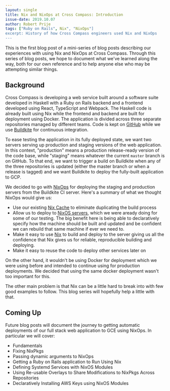```yaml
---
layout: single
title: Nix and NixOps at Cross Compass: Introduction
issue-date: 2019.10.07
author: Robert Prije
tags: ["Ruby on Rails", Nix", "NixOps"]
excerpt: History of how Cross Compass engineers used Nix and NixOps
---
```


This is the first blog post of a mini-series of blog posts describing our
experiences with using Nix and NixOps at Cross Compass. Through this series
of blog posts, we hope to document what we've learned along the way, both for
our own reference and to help anyone else who may be attempting similar things.

## Background

Cross Compass is developing a web service built around a software suite
developed in Haskell with a Ruby on Rails backend and a frontend developed using
React, TypeScript and Webpack. The Haskell code is already built using Nix while the frontend and
backend are built for deployment using Docker. The application is divided across
three separate repositories managed by different teams. Code is kept on
[GitHub](https://github.com) while we use [Buildkite](https://buildkite.com) for
continuous integration.

To ease testing the application in its fully deployed state, we want two
servers serving up production and staging versions of the web application.
In this context, "production" means a production release-ready version of the
code base, while "staging" means whatever the current `master` branch is
on GitHub. To that end, we want to trigger a build on Buildkite when any of the
three repositories is updated (either the master branch or when a release
is tagged) and we want Buildkite to deploy the fully-built application to GCP.

We decided to go with [NixOps](https://nixos.org/nixops/) for deploying the
staging and production servers from the Buildkite CI server. Here's
a summary of what we thought NixOps would give us:

* Use our existing [Nix Cache](https://nixos.org/nix/manual/#ssec-s3-substituter)
  to eliminate duplicating the build process
* Allow us to deploy to [NixOS servers](https://nixos.org/nixos/), which we were
  aready doing for some of our testing. The big benefit here is being able to
  declaratively specify how the machine should be built and updated and be
  confident we can rebuild that same machine if ever we need to.
* Make it easy to use [Nix](https://nixos.org/nix/) to build and deploy to the
  server giving us all the confidence that Nix gives us for reliable,
  reproducible building and deploying.
* Make it easy to reuse the code to deploy other services later on

On the other hand, it wouldn't be using Docker for deployment which we were
using before and intended to continue using for production deployments. We
decided that using the same docker deployment wasn't too important for this.

The other main problem is that Nix can be a little hard to break into with
few good examples to follow. This blog series will hopefully help a little
with that.

## Coming Up

Future blog posts will document the journey to getting automatic deployments of
our full stack web application to GCE using NixOps. In particular we will cover:

* Fundamentals
* Fixing NixPkgs
* Passing dynamic arguments to NixOps
* Getting a Ruby on Rails application to Run Using Nix
* Defining Systemd Services with NixOS Modules
* Using Re-usable Overlays to Share Modifications to NixPkgs Across Repositories
* Declaratively Installing AWS Keys using NixOS Modules
